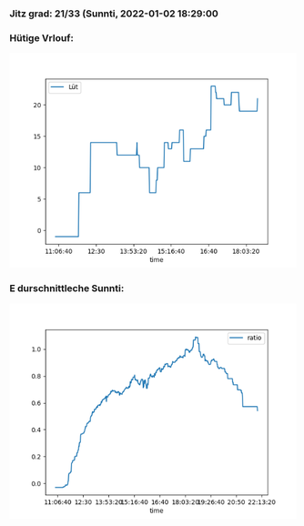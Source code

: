 ### Jitz grad: 21/33 (Sunnti, 2022-01-02 18:29:00

### Hütige Vrlouf:
![Graph](Today.png)

### E durschnittleche Sunnti:
![Graph](Sunnti.png)